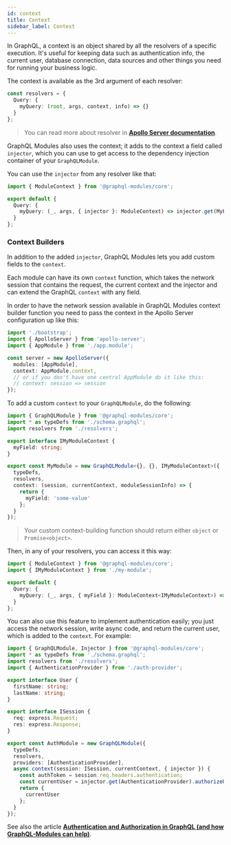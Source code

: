 ```yaml
---
id: context
title: Context
sidebar_label: Context
---
```


In GraphQL, a context is an object shared by all the resolvers of a specific execution.
It's useful for keeping data such as authentication info, the current user, database connection, data sources and other things you need for running your business logic.

The context is available as the 3rd argument of each resolver:

```typescript
const resolvers = {
  Query: {
    myQuery: (root, args, context, info) => {}
  }
};
```

> You can read more about resolver in **[Apollo Server documentation](https://www.apollographql.com/docs/graphql-tools/resolvers#Resolver-function-signature)**.

GraphQL Modules also uses the context; it adds to the context a field called `injector`, which you can use to get access to the dependency injection container of your `GraphQLModule`.

You can use the `injector` from any resolver like that:

```typescript
import { ModuleContext } from '@graphql-modules/core';

export default {
  Query: {
    myQuery: (_, args, { injector }: ModuleContext) => injector.get(MyProvider).doSomething()
  }
};
```

### Context Builders

In addition to the added `injector`, GraphQL Modules lets you add custom fields to the `context`.

Each module can have its own `context` function, which takes the network session that contains the request, the current context and the injector and can extend the GraphQL `context` with any field.

In order to have the network session available in GraphQL Modules context builder function you need to pass the context in the Apollo Server configuration up like this:

```typescript
import './bootstrap';
import { ApolloServer } from 'apollo-server';
import { AppModule } from './app.module';

const server = new ApolloServer({
  modules: [AppModule],
  context: AppModule.context, 
  // or if you don't have one central AppModule do it like this:
  // context: session => session
});
```

To add a custom `context` to your `GraphQLModule`, do the following:

```typescript
import { GraphQLModule } from '@graphql-modules/core';
import * as typeDefs from './schema.graphql';
import resolvers from './resolvers';

export interface IMyModuleContext {
  myField: string;
}

export const MyModule = new GraphQLModule<{}, {}, IMyModuleContext>({
  typeDefs,
  resolvers,
  context: (session, currentContext, moduleSessionInfo) => {
    return {
      myField: 'some-value'
    };
  }
});
```

> Your custom context-building function should return either `object` or `Promise<object>`.

Then, in any of your resolvers, you can access it this way:

```typescript
import { ModuleContext } from '@graphql-modules/core';
import { IMyModuleContext } from './my-module';

export default {
  Query: {
    myQuery: (_, args, { myField }: ModuleContext<IMyModuleContext>) => injector.get(MyProvider).doSomething(myField)
  }
};
```

You can also use this feature to implement authentication easily; you just access the network session, write async code, and return the current user, which is added to the `context`. For example:

```typescript
import { GraphQLModule, Injector } from '@graphql-modules/core';
import * as typeDefs from './schema.graphql';
import resolvers from './resolvers';
import { AuthenticationProvider } from './auth-provider';

export interface User {
  firstName: string;
  lastName: string;
}

export interface ISession {
  req: express.Request;
  res: express.Response;
}

export const AuthModule = new GraphQLModule({
  typeDefs,
  resolvers,
  providers: [AuthenticationProvider],
  async context(session: ISession, currentContext, { injector }) {
    const authToken = session.req.headers.authentication;
    const currentUser = injector.get(AuthenticationProvider).authorizeUser(authToken);
    return {
      currentUser
    };
  }
});
```

See also the article **[Authentication and Authorization in GraphQL (and how GraphQL-Modules can help)](https://medium.com/the-guild/authentication-and-authorization-in-graphql-and-how-graphql-modules-can-help-fadc1ee5b0c2)**.
